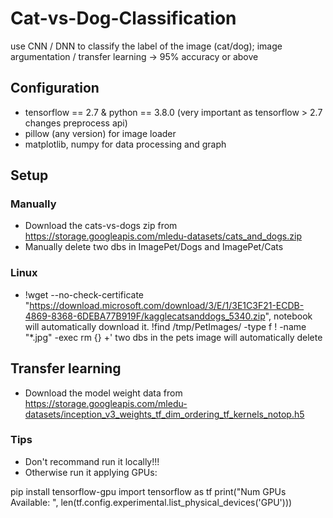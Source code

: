 # Cat-vs-Dog-Classification
use CNN / DNN to classify the label of the image (cat/dog); image argumentation / transfer learning -> 95% accuracy or above

## Configuration
* tensorflow == 2.7 & python == 3.8.0 (very important as tensorflow > 2.7 changes preprocess api)
* pillow (any version) for image loader
* matplotlib, numpy for data processing and graph

## Setup
### Manually
- Download the cats-vs-dogs zip from https://storage.googleapis.com/mledu-datasets/cats_and_dogs.zip
- Manually delete two dbs in ImagePet/Dogs and ImagePet/Cats
### Linux
- !wget --no-check-certificate \
    "https://download.microsoft.com/download/3/E/1/3E1C3F21-ECDB-4869-8368-6DEBA77B919F/kagglecatsanddogs_5340.zip", notebook will automatically download it.
  !find /tmp/PetImages/ -type f ! -name "*.jpg" -exec rm {} +' two dbs in the pets image will automatically delete

## Transfer learning 
- Download the model weight data from https://storage.googleapis.com/mledu-datasets/inception_v3_weights_tf_dim_ordering_tf_kernels_notop.h5

### Tips
* Don't recommand run it locally!!!
* Otherwise run it applying GPUs:

pip install tensorflow-gpu
import tensorflow as tf
print("Num GPUs Available: ", len(tf.config.experimental.list_physical_devices('GPU')))

